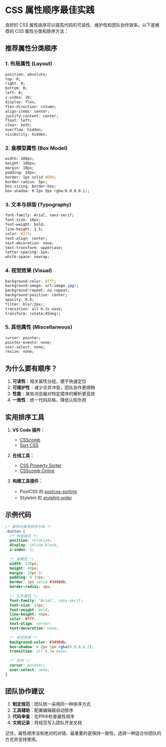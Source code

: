 # CSS 属性顺序最佳实践

良好的 CSS 属性排序可以提高代码的可读性、维护性和团队协作效率。以下是推荐的 CSS 属性分类和排序方法：

## 推荐属性分类顺序

### 1. 布局属性 (Layout)
```css
position: absolute;
top: 0;
right: 0;
bottom: 0;
left: 0;
z-index: 10;
display: flex;
flex-direction: column;
align-items: center;
justify-content: center;
float: left;
clear: both;
overflow: hidden;
visibility: hidden;
```

### 2. 盒模型属性 (Box Model)
```css
width: 100px;
height: 100px;
margin: 10px;
padding: 10px;
border: 1px solid #000;
border-radius: 5px;
box-sizing: border-box;
box-shadow: 0 2px 5px rgba(0,0,0,0.1);
```

### 3. 文本与排版 (Typography)
```css
font-family: Arial, sans-serif;
font-size: 16px;
font-weight: bold;
line-height: 1.5;
color: #333;
text-align: center;
text-decoration: none;
text-transform: uppercase;
letter-spacing: 1px;
white-space: nowrap;
```

### 4. 视觉效果 (Visual)
```css
background-color: #fff;
background-image: url(image.jpg);
background-repeat: no-repeat;
background-position: center;
opacity: 0.8;
filter: blur(2px);
transition: all 0.3s ease;
transform: rotate(45deg);
```

### 5. 其他属性 (Miscellaneous)
```css
cursor: pointer;
pointer-events: none;
user-select: none;
resize: none;
```

## 为什么要有顺序？

1. **可读性**：相关属性分组，便于快速定位
2. **可维护性**：减少合并冲突，团队协作更顺畅
3. **性能**：某些浏览器对特定顺序的解析更高效
4. **一致性**：统一代码风格，降低认知负担

## 实用排序工具

1. **VS Code 插件**：
   - [CSScomb](https://marketplace.visualstudio.com/items?itemName=mrmlnc.vscode-csscomb)
   - [Sort CSS](https://marketplace.visualstudio.com/items?itemName=PeterMekhaeil.vscode-sort-css-properties)

2. **在线工具**：
   - [CSS Property Sorter](https://www.cleancss.com/css-sort/)
   - [CSScomb Online](https://csscomb.com/online)

3. **构建工具插件**：
   - PostCSS 的 [postcss-sorting](https://github.com/hudochenkov/postcss-sorting)
   - Stylelint 的 [stylelint-order](https://github.com/hudochenkov/stylelint-order)

## 示例代码

```css
/* 推荐的属性顺序示例 */
.button {
  /* 布局属性 */
  position: relative;
  display: inline-block;
  z-index: 1;
  
  /* 盒模型 */
  width: 120px;
  height: 40px;
  margin: 10px 0;
  padding: 0 15px;
  border: 2px solid #3498db;
  border-radius: 4px;
  
  /* 文本属性 */
  font-family: 'Arial', sans-serif;
  font-size: 14px;
  font-weight: bold;
  line-height: 40px;
  color: #fff;
  text-align: center;
  text-decoration: none;
  
  /* 视觉效果 */
  background-color: #3498db;
  box-shadow: 0 2px 5px rgba(0,0,0,0.2);
  transition: all 0.3s ease;
  
  /* 其他 */
  cursor: pointer;
  user-select: none;
}
```

## 团队协作建议

1. **制定规范**：团队统一采用同一种排序方式
2. **工具辅助**：配置编辑器自动排序
3. **代码审查**：在PR中检查属性顺序
4. **文档记录**：将规范写入团队开发文档

记住，属性顺序没有绝对的对错，最重要的是保持一致性。选择一种适合你团队的方式并坚持使用。
